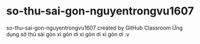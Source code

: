 # so-thu-sai-gon-nguyentrongvu1607
so-thu-sai-gon-nguyentrongvu1607 created by GitHub Classroom
Ứng dụng sở thú sài gòn
xì gòn ơi xì gòn ơi xì gòn ơi :v

